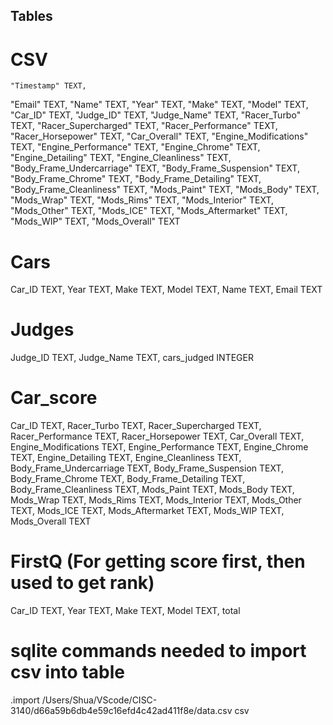 ## Tables
# CSV
    "Timestamp" TEXT,
  "Email" TEXT,
  "Name" TEXT,
  "Year" TEXT,
  "Make" TEXT,
  "Model" TEXT,
  "Car_ID" TEXT,
  "Judge_ID" TEXT,
  "Judge_Name" TEXT,
  "Racer_Turbo" TEXT,
  "Racer_Supercharged" TEXT,
  "Racer_Performance" TEXT,
  "Racer_Horsepower" TEXT,
  "Car_Overall" TEXT,
  "Engine_Modifications" TEXT,
  "Engine_Performance" TEXT,
  "Engine_Chrome" TEXT,
  "Engine_Detailing" TEXT,
  "Engine_Cleanliness" TEXT,
  "Body_Frame_Undercarriage" TEXT,
  "Body_Frame_Suspension" TEXT,
  "Body_Frame_Chrome" TEXT,
  "Body_Frame_Detailing" TEXT,
  "Body_Frame_Cleanliness" TEXT,
  "Mods_Paint" TEXT,
  "Mods_Body" TEXT,
  "Mods_Wrap" TEXT,
  "Mods_Rims" TEXT,
  "Mods_Interior" TEXT,
  "Mods_Other" TEXT,
  "Mods_ICE" TEXT,
  "Mods_Aftermarket" TEXT,
  "Mods_WIP" TEXT,
  "Mods_Overall" TEXT

# Cars 
Car_ID TEXT,
  Year TEXT,
  Make TEXT,
  Model TEXT,
  Name TEXT,
  Email TEXT

# Judges 
Judge_ID TEXT,
Judge_Name TEXT, 
cars_judged INTEGER

# Car_score 
Car_ID TEXT,
  Racer_Turbo TEXT,
  Racer_Supercharged TEXT,
  Racer_Performance TEXT,
  Racer_Horsepower TEXT,
  Car_Overall TEXT,
  Engine_Modifications TEXT,
  Engine_Performance TEXT,
  Engine_Chrome TEXT,
  Engine_Detailing TEXT,
  Engine_Cleanliness TEXT,
  Body_Frame_Undercarriage TEXT,
  Body_Frame_Suspension TEXT,
  Body_Frame_Chrome TEXT,
  Body_Frame_Detailing TEXT,
  Body_Frame_Cleanliness TEXT,
  Mods_Paint TEXT,
  Mods_Body TEXT,
  Mods_Wrap TEXT,
  Mods_Rims TEXT,
  Mods_Interior TEXT,
  Mods_Other TEXT,
  Mods_ICE TEXT,
  Mods_Aftermarket TEXT,
  Mods_WIP TEXT,
  Mods_Overall TEXT

# FirstQ (For getting score first, then used to get rank)
Car_ID TEXT,
  Year TEXT,
  Make TEXT,
  Model TEXT,
  total 

# sqlite commands needed to import csv into table 
.import /Users/Shua/VScode/CISC-3140/d66a59b6db4e59c16efd4c42ad411f8e/data.csv csv
